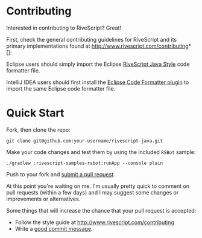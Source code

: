 # Contributing

Interested in contributing to RiveScript? Great!

First, check the general contributing guidelines for RiveScript and its primary
implementations found at <http://www.rivescript.com/contributing>*[]: 

Eclipse users should simply import the Eclipse 
[RiveScript Java Style](https://github.com/aichaos/rivescript-java/blob/master/src/eclipse/rivescript-java-style.xml) 
code formatter file.

IntelliJ IDEA users should first install the [Eclipse Code Formatter plugin](http://plugins.jetbrains.com/plugin/6546) 
to import the same Eclipse code formatter file.

# Quick Start

Fork, then clone the repo:

    git clone git@github.com:your-username/rivescript-java.git

Make your code changes and test them by using the included `RSBot` sample:

    ./gradlew :rivescript-samples-rsbot:runApp --console plain

Push to your fork and [submit a pull request](https://github.com/kirsle/rivescript-java/compare/).

At this point you're waiting on me. I'm usually pretty quick to comment on pull
requests (within a few days) and I may suggest some changes or improvements
or alternatives.

Some things that will increase the chance that your pull request is accepted:

* Follow the style guide at <http://www.rivescript.com/contributing>
* Write a [good commit message](http://tbaggery.com/2008/04/19/a-note-about-git-commit-messages.html).
